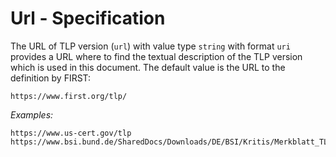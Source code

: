 # Url - Specification

The URL of TLP version (`url`) with value type `string` with format `uri` provides a URL where to find the textual
description of the TLP version which is used in this document. The default value is the URL to the definition by FIRST:

```
https://www.first.org/tlp/
```

*Examples:*

```
https://www.us-cert.gov/tlp
https://www.bsi.bund.de/SharedDocs/Downloads/DE/BSI/Kritis/Merkblatt_TLP.pdf
```
